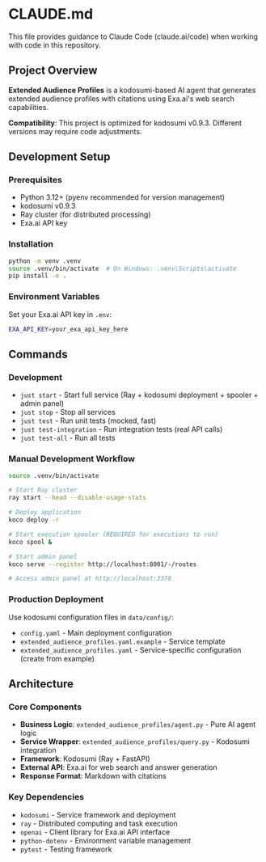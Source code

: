# CLAUDE.md

This file provides guidance to Claude Code (claude.ai/code) when working with code in this repository.

## Project Overview

**Extended Audience Profiles** is a kodosumi-based AI agent that generates extended audience profiles with citations using Exa.ai's web search capabilities.

**Compatibility**: This project is optimized for kodosumi v0.9.3. Different versions may require code adjustments.

## Development Setup

### Prerequisites
- Python 3.12+ (pyenv recommended for version management)
- kodosumi v0.9.3
- Ray cluster (for distributed processing)
- Exa.ai API key

### Installation
```bash
python -m venv .venv
source .venv/bin/activate  # On Windows: .venv\Scripts\activate
pip install -e .
```

### Environment Variables
Set your Exa.ai API key in `.env`:
```bash
EXA_API_KEY=your_exa_api_key_here
```

## Commands

### Development
- `just start` - Start full service (Ray + kodosumi deployment + spooler + admin panel)
- `just stop` - Stop all services
- `just test` - Run unit tests (mocked, fast)
- `just test-integration` - Run integration tests (real API calls)
- `just test-all` - Run all tests

### Manual Development Workflow
```bash
source .venv/bin/activate

# Start Ray cluster
ray start --head --disable-usage-stats

# Deploy application
koco deploy -r

# Start execution spooler (REQUIRED for executions to run)
koco spool &

# Start admin panel
koco serve --register http://localhost:8001/-/routes

# Access admin panel at http://localhost:3370
```

### Production Deployment
Use kodosumi configuration files in `data/config/`:
- `config.yaml` - Main deployment configuration
- `extended_audience_profiles.yaml.example` - Service template
- `extended_audience_profiles.yaml` - Service-specific configuration (create from example)

## Architecture

### Core Components
- **Business Logic**: `extended_audience_profiles/agent.py` - Pure AI agent logic
- **Service Wrapper**: `extended_audience_profiles/query.py` - Kodosumi integration
- **Framework**: Kodosumi (Ray + FastAPI)
- **External API**: Exa.ai for web search and answer generation
- **Response Format**: Markdown with citations

### Key Dependencies
- `kodosumi` - Service framework and deployment
- `ray` - Distributed computing and task execution  
- `openai` - Client library for Exa.ai API interface
- `python-dotenv` - Environment variable management
- `pytest` - Testing framework